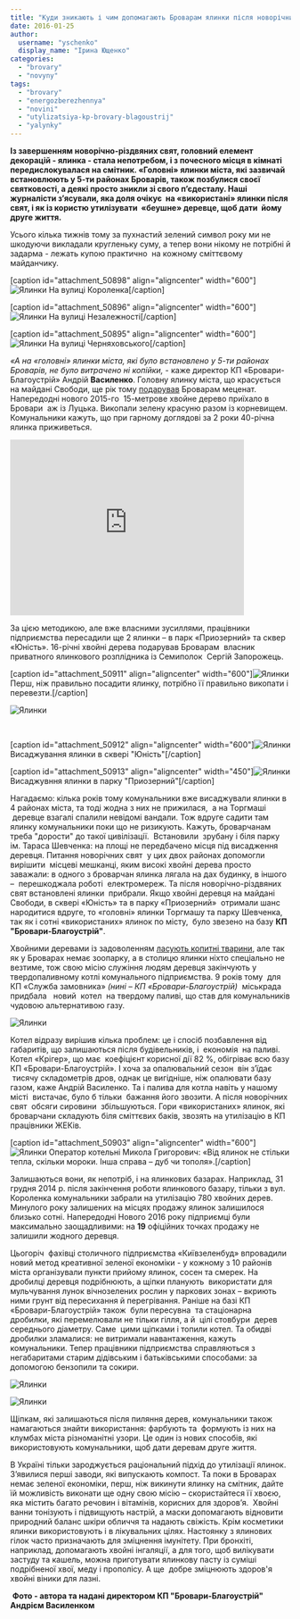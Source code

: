 ```yaml
---
title: "Куди зникають і чим допомагають Броварам ялинки після новорічних свят?"
date: 2016-01-25
author: 
  username: "yschenko"
  display_name: "Ірина Ющенко"
categories: 
  - "brovary"
  - "novyny"
tags: 
  - "brovary"
  - "energozberezhennya"
  - "novini"
  - "utylizatsiya-kp-brovary-blagoustrij"
  - "yalynky"
---
```


**Із завершенням новорічно-різдвяних свят, головний елемент декорацій - ялинка - стала непотребом, і з почесного місця в кімнаті передислокувалася на смітник. «Головні» ялинки міста, які зазвичай встановлюють у 5-ти районах Броварів, також позбулися своєї святковості, а деякі просто зникли зі свого п’єдесталу. Наші журналісти з’ясували, яка доля очікує  на «використані» ялинки після свят, і як із користю утилізувати  «беушне» деревце, щоб дати  йому друге життя.**

Усього кілька тижнів тому за пухнастий зелений символ року ми не шкодуючи викладали кругленьку суму, а тепер вони нікому не потрібні й задарма - лежать купою практично  на кожному сміттєвому майданчику.

\[caption id="attachment\_50898" align="aligncenter" width="600"\]![Ялинки](https://mpz.brovary.org/wp-content/uploads/2016/01/5-2.jpg) На вулиці Короленка\[/caption\]

\[caption id="attachment\_50896" align="aligncenter" width="600"\]![Ялинки](https://mpz.brovary.org/wp-content/uploads/2016/01/3-3.jpg) На вулиці Незалежності\[/caption\]

\[caption id="attachment\_50895" align="aligncenter" width="600"\]![Ялинки](https://mpz.brovary.org/wp-content/uploads/2016/01/2-4.jpg) На вулиці Черняховського\[/caption\]

_«А на «головні» ялинки міста, які було встановлено у 5-ти районах Броварів, не було витрачено ні копійки,_ - каже директор КП «Бровари-Благоустрій» Андрій **Василенко**. Головну ялинку міста, що красується на майдані Свободи, ще рік тому [подарував](https://mpz.brovary.org/yolka-3-revolyutsiya/) Броварам меценат. Напередодні нового 2015-го  15-метрове хвойне дерево приїхало в Бровари  аж із Луцька. Викопали зелену красуню разом із корневищем. Комунальники кажуть, що при гарному доглядові за 2 роки 40-річна ялинка приживеться.

<iframe src="https://www.youtube.com/embed/-LDzQwetepg" width="420" height="315" frameborder="0" allowfullscreen="allowfullscreen"></iframe>

За цією методикою, але вже власними зусиллями, працівники підприємства пересадили ще 2 ялинки – в парк «Приозерний» та сквер «Юність». 16-річні хвойні дерева подарував Броварам  власник приватного ялинкового розплідника із Семиполок  Сергій Запорожець.

\[caption id="attachment\_50911" align="aligncenter" width="600"\]![Ялинки](https://mpz.brovary.org/wp-content/uploads/2016/01/16-1.jpg) Перш, ніж правильно посадити ялинку, потрібно її правильно викопати і перевезти.\[/caption\]

![Ялинки](https://mpz.brovary.org/wp-content/uploads/2016/01/15.jpg)

 

\[caption id="attachment\_50912" align="aligncenter" width="600"\]![Ялинки](https://mpz.brovary.org/wp-content/uploads/2016/01/17.jpg) Висаджування ялинки в сквері "Юність"\[/caption\]

\[caption id="attachment\_50913" align="aligncenter" width="450"\]![Ялинки](https://mpz.brovary.org/wp-content/uploads/2016/01/18.jpg) Висаджувння ялинки в парку "Приозерний"\[/caption\]

Нагадаємо: кілька років тому комунальники вже висаджували ялинки в 4 районах міста, та тоді жодна з них не прижилася,  а на Торгмаші  деревце взагалі спалили невідомі вандали. Тож вдруге садити там ялинку комунальники поки що не ризикують. Кажуть, броварчанам треба "дорости" до такої цивілізації.  Встановили  зрубану і біля парку ім. Тараса Шевченка: на площі не передбачено місця під висадження деревця. Питання новорічних свят  у цих двох районах допомогли вирішити  місцеві мешканці, яким високі хвойні дерева просто заважали: в одного з броварчан ялинка лягала на дах будинку, в іншого –  перешкоджала роботі  електромереж. Та після новорічно-різдвяних свят встановлені ялинки  прибрали. Якщо хвойні деревця на майдані Свободи, в сквері «Юність» та в парку «Приозерний»  отримали шанс народитися вдруге, то «головні» ялинки Торгмашу та парку Шевченка, так як і сотні «використаних» ялинок по місту,  було звезено на базу **КП "Бровари-Благоустрій"**.

Хвойними деревами із задоволенням [ласують копитні тварини](http://kiev.zagranitsa.com/story/5889/ne-vybrasyvaite-elku-kievlian-prosiat-otdat-novogo), але так як у Броварах немає зоопарку, а в столицю ялинки ніхто спеціально не везтиме, тож свою місію служіння людям деревця закінчують у твердопаливному котлі комунального підприємства. 9 років тому  для КП «Служба замовника» _(нині – КП «Бровари-Благоустрій)_  міськрада придбала   новий  котел  на твердому паливі, що став для комунальників чудовою альтернативою газу.

![Ялинки](https://mpz.brovary.org/wp-content/uploads/2016/01/8-1.jpg)

Котел відразу вирішив кілька проблем: це і спосіб позбавлення від габаритів, що залишаються після будівельників, і  економія  на паливі.  Котел «Крігер», що має  коефіцієнт корисної дії 82 %, обігріває всю базу КП «Бровари-Благоустрій». І хоча за опалювальний сезон  він з’їдає  тисячу складометрів дров, однак це вигідніше, ніж опалювати базу газом, каже Андрій Василенко. Та і палива для котла навіть у нашому місті  вистачає, було б тільки  бажання його звозити. А після новорічних свят  обсяги сировини  збільшуються. Гори «використаних» ялинок, які броварчани складують біля сміттєвих баків, звозять на утилізацію в КП працівники ЖЕКів.

\[caption id="attachment\_50903" align="aligncenter" width="600"\]![Ялинки](https://mpz.brovary.org/wp-content/uploads/2016/01/9-1.jpg) Оператор котельні Микола Григорович: «Від ялинок не стільки тепла, скільки мороки. Інша справа – дуб чи тополя».\[/caption\]

Залишаються вони, як непотріб, і на ялинкових базарах. Наприклад, 31 грудня 2014 р. після закінчення роботи ялинкового базару, тільки з вул. Короленка комунальники забрали на утилізацію 780 хвойних дерев. Минулого року залишених на місцях продажу ялинок залишилося близько сотні. Напередодні Нового 2016 року підприємці були максимально заощадливими: на **19** офіційних точках продажу не залишили жодного деревця.

Цьогоріч  фахівці столичного підприємства «Київзеленбуд» впровадили новий метод креативної зеленої економіки - у кожному з 10 районів міста організували пункти прийому ялинок, сосен та смерек. На дробилці деревця подрібнюють, а щіпки планують  використати для мульчування лунок вічнозелених рослин у паркових зонах – вкриють ними грунт від пересихання й перегрівання. Раніше на базі КП «Бровари-Благоустрій» також  були пересувна  та стаціонарна дробилки, які перемелювали не тільки гілля, а й  цілі стовбури  дерев середнього діаметру. Саме  цими щіпками і топили котел. Та обидві дробилки зламалися: не витримали навантаження, кажуть комунальники. Тепер працівники підприємства справляються з негабаритами старим дідівським і батьківськими способами: за допомогою бензопили та сокири.

![Ялинки](https://mpz.brovary.org/wp-content/uploads/2016/01/11-1.jpg)

![Ялинки](https://mpz.brovary.org/wp-content/uploads/2016/01/12.jpg)

Щіпкам, які залишаються після пиляння дерев, комунальники також  намагаються знайти використання: фарбують та  формують із них на клумбах міста різноманітні узори. Це один із нових способів, які використовують комунальники, щоб дати деревам друге життя.

В Україні тільки зароджується раціональний підхід до утилізації ялинок. З’явилися перші заводи, які випускають компост. Та поки в Броварах немає зеленої економіки, перш, ніж викинути ялинку на смітник, дайте їй можливість виконати ще одну свою місію – скористайтеся її хвоєю, яка містить багато речовин і вітамінів, корисних для здоров’я.  Хвойні ванни тонізують і підвищують настрій, а маски допомагають відновити природний баланс шкіри обличчя та надають свіжість. Крім косметики ялинки використовують і в лікувальних цілях. Настоянку з ялинових гілок часто призначають для зміцнення імунітету. При бронхіті, наприклад, допомагають хвойні інгаляції, а для того, щоб вилікувати застуду та кашель, можна приготувати ялинкову пасту із суміші подрібненої хвої, меду і прополісу. А ще  добре зміцнюють здоров'я хвойні віники для лазні.

 **Фото - автора та надані директором КП "Бровари-Благоустрій" Андрієм Василенком**
